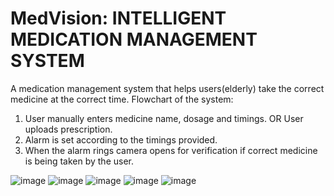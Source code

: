# MedVision: INTELLIGENT MEDICATION MANAGEMENT SYSTEM

A  medication management system that helps users(elderly) take the correct medicine at the correct time.
Flowchart of the system:
1. User manually enters medicine name, dosage and timings. OR User uploads prescription.
2. Alarm is set according to the timings provided.
3. When the alarm rings camera opens for verification if correct medicine is being taken by the user.
   

![image](https://github.com/Adrita12/MedVision/assets/98798926/c3099598-1fd1-449f-b3e1-7f3b3ebad10f)
![image](https://github.com/Adrita12/MedVision/assets/98798926/3a56f04f-c9c0-482f-877b-35cc38e1715f)
![image](https://github.com/Adrita12/MedVision/assets/98798926/70f55881-267c-453b-8b85-458f1c34173e)
![image](https://github.com/Adrita12/MedVision/assets/98798926/468fa32d-10bb-4d1a-ac68-8f9d94299a35)
![image](https://github.com/Adrita12/MedVision/assets/98798926/fc40c06c-b7c2-4a81-b0b1-b15e2daea69b)





